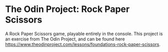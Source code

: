 # The Odin Project: Rock Paper Scissors

A Rock Paper Scissors game, playable entirely in the console. This project is an exercise from The Odin Project, and can be found here https://www.theodinproject.com/lessons/foundations-rock-paper-scissors.